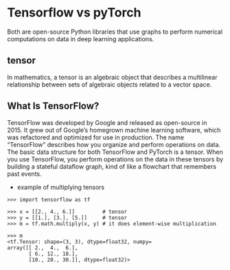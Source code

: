 # Tensorflow vs pyTorch
Both are open-source Python libraries that use graphs to perform numerical computations on data in deep learning applications.

## tensor
In mathematics, a tensor is an algebraic object that describes a multilinear relationship between sets of algebraic objects related to a vector space. 

## What Is TensorFlow?
TensorFlow was developed by Google and released as open-source in 2015. It grew out of Google’s homegrown machine learning software, which was refactored and optimized for use in production.
The name “TensorFlow” describes how you organize and perform operations on data. The basic data structure for both TensorFlow and PyTorch is a tensor. When you use TensorFlow, you perform operations on the data in these tensors by building a stateful dataflow graph, kind of like a flowchart that remembers past events.

* example of multiplying tensors
```
>>> import tensorflow as tf

>>> x = [[2., 4., 6.]]         # tensor 
>>> y = [[1.], [3.], [5.]]     # tensor
>>> m = tf.math.multiply(x, y) # it does element-wise multiplication

>>> m
<tf.Tensor: shape=(3, 3), dtype=float32, numpy=
array([[ 2.,  4.,  6.],
       [ 6., 12., 18.],
       [10., 20., 30.]], dtype=float32)>
```

## 